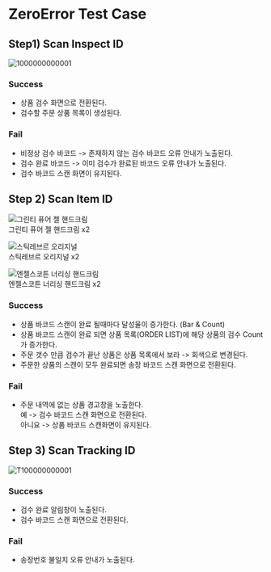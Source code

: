 # ZeroError Test Case
## Step1) Scan Inspect ID
![1000000000001](https://user-images.githubusercontent.com/51939302/186175852-acec0a51-f3f4-4d1e-854e-74c00809ba32.png)

### Success
* 상품 검수 화면으로 전환된다.
* 검수할 주문 상품 목록이 생성된다.

### Fail
* 비정상 검수 바코드 -> 존재하지 않는 검수 바코드 오류 안내가 노출된다.
* 검수 완료 바코드 -> 이미 검수가 완료된 바코드 오류 안내가 노출된다.
* 검수 바코드 스캔 화면이 유지된다.


## Step 2) Scan Item ID
![그린티 퓨어 젤 핸드크림](https://user-images.githubusercontent.com/51939302/186175945-c7d12299-5d2b-408f-bb20-d9a2c5a0a7e2.png)   
그린티 퓨어 젤 핸드크림 x2   




![스틱레브르 오리지널](https://user-images.githubusercontent.com/51939302/186176068-3a672809-0342-4555-9ab2-8e5492a9f0bc.png)   
스틱레브르 오리지널 x2   




![엔젤스코튼 너리싱 핸드크림](https://user-images.githubusercontent.com/51939302/186176230-509c3031-4404-49f6-873c-b1fcb7a2fbb6.png)   
엔젤스코튼 너리싱 핸드크림 x2   


### Success
* 상품 바코드 스캔이 완료 될때마다 달성율이 증가한다. (Bar & Count)
* 상품 바코드 스캔이 완료 되면 상품 목록(ORDER LIST)에 해당 상품의 검수 Count가 증가한다.
* 주문 갯수 만큼 검수가 끝난 상품은 상품 목록에서 보라 -> 회색으로 변경된다.
* 주문한 상품의 스캔이 모두 완료되면 송장 바코드 스캔 화면으로 전환된다.

### Fail
* 주문 내역에 없는 상품 경고창을 노출한다.   
예 -> 검수 바코드 스캔 화면으로 전환된다.   
아니요 -> 상품 바코드 스캔화면이 유지된다.


## Step 3) Scan Tracking ID
![T100000000001](https://user-images.githubusercontent.com/51939302/186176301-007abc47-94c7-4efc-a35c-3bde42a84cdf.png)

### Success
* 검수 완료 알림창이 노출된다.
* 검수 바코드 스캔 화면으로 전환된다.

### Fail
* 송장번호 불일치 오류 안내가 노출된다.

